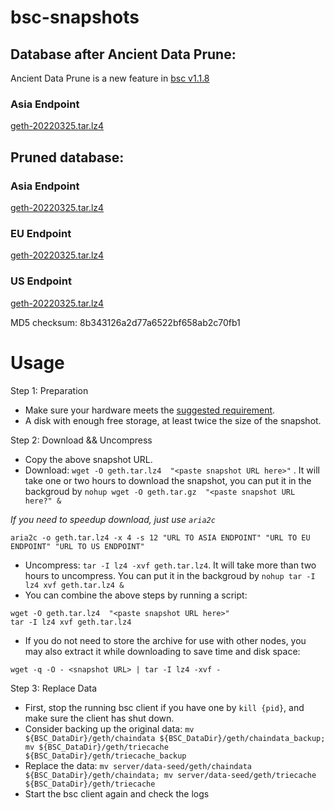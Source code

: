 
# bsc-snapshots

## Database after Ancient Data Prune:

Ancient Data Prune is a new feature in [bsc v1.1.8](https://github.com/binance-chain/bsc/releases/tag/v1.1.8)

### Asia Endpoint


[geth-20220325.tar.lz4
](https://tf-dex-prod-public-snapshot-site1.s3-accelerate.amazonaws.com/geth-20220325-prune-ancient.tar.lz4?AWSAccessKeyId=AKIAYINE6SBQPUZDDRRO&Signature=bEBPrAO7BIoAj4yWCQ5H0vZDLL0%3D&Expires=1650872829
)


## Pruned database:


### Asia Endpoint


[geth-20220325.tar.lz4
](https://tf-dex-prod-public-snapshot-site1.s3-accelerate.amazonaws.com/geth-20220325.tar.lz4?AWSAccessKeyId=AKIAYINE6SBQPUZDDRRO&Signature=wZBRPn0WHpFUINN40TuPrcuE%2Bmg%3D&Expires=1650872828
)

### EU Endpoint


[geth-20220325.tar.lz4
](https://tf-dex-prod-public-snapshot.s3-accelerate.amazonaws.com/geth-20220325.tar.lz4?AWSAccessKeyId=AKIAYINE6SBQPUZDDRRO&Signature=mPejO4gs20Vpfv9ya0AA7iJaHdg%3D&Expires=1650872828
)


### US Endpoint


[geth-20220325.tar.lz4
](https://tf-dex-prod-public-snapshot-site3.s3-accelerate.amazonaws.com/geth-20220325.tar.lz4?AWSAccessKeyId=AKIAYINE6SBQPUZDDRRO&Signature=7dt8366c2z8KMoNLPtxZxRLbIrc%3D&Expires=1650872828
)

MD5 checksum: 8b343126a2d77a6522bf658ab2c70fb1



# Usage 

Step 1: Preparation
- Make sure your hardware meets the [suggested requirement](https://docs.binance.org/smart-chain/developer/fullnode.html).
- A disk with enough free storage, at least twice the size of the snapshot.

Step 2: Download && Uncompress
- Copy the above snapshot URL.
- Download:  `wget -O geth.tar.lz4  "<paste snapshot URL here>"` . It will take one or two hours to download the snapshot, you can put it in the backgroud by `nohup wget -O geth.tar.gz  "<paste snapshot URL here?" &`


*If you need to speedup download, just use `aria2c`*
```
aria2c -o geth.tar.lz4 -x 4 -s 12 "URL TO ASIA ENDPOINT" "URL TO EU ENDPOINT" "URL TO US ENDPOINT"
```


- Uncompress: `tar -I lz4 -xvf geth.tar.lz4`. It will take more than two hours to uncompress. You can put it in the backgroud by `nohup tar -I lz4 xvf geth.tar.lz4 &`
- You can combine the above steps by running a script:
```
wget -O geth.tar.lz4  "<paste snapshot URL here>"
tar -I lz4 xvf geth.tar.lz4
```


- If you do not need to store the archive for use with other nodes, you may also extract it while downloading to save time and disk space:
```
wget -q -O - <snapshot URL> | tar -I lz4 -xvf -
```


Step 3: Replace Data
- First, stop the running bsc client if you have one by `kill {pid}`, and make sure the client has shut down.
- Consider backing up the original data: `mv ${BSC_DataDir}/geth/chaindata ${BSC_DataDir}/geth/chaindata_backup; mv ${BSC_DataDir}/geth/triecache ${BSC_DataDir}/geth/triecache_backup`
- Replace the data: `mv server/data-seed/geth/chaindata ${BSC_DataDir}/geth/chaindata; mv server/data-seed/geth/triecache ${BSC_DataDir}/geth/triecache`
- Start the bsc client again and check the logs

